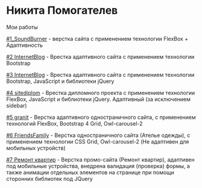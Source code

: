 # Никита Помогателев
Мои работы


[#1_SoundBurner](https://nikitapomogatelev.github.io/soundburner/ "Верстка сайта с применением FlexBox + Адаптивность") - верстка сайта с применением технологии FlexBox + Адаптивность

[#2 InternetBlog](https://nikitapomogatelev.github.io/landingbootstrap/ "Врестка одностраничного сайта с применением Bootstrap") - Врестка адаптивного сайта с применением технологии Bootstrap

[#3 InternetBlog](https://nikitapomogatelev.github.io/internetblog/ "Врестка сайта с применением Bootstrap и JavaScript") - Врестка адаптивного сайта с применением технологии Bootstrap, JavaScript и библиотеки jQuery

[#4 sitediplom](https://nikitapomogatelev.github.io/sitediplom/public/index.html "Дипломный проект") - Врестка дипломного проекта с применением технологии FlexBox, JavaScript и библиотеки jQuery. Адаптивный (за исключением sidebar)

[#5 granit](https://nikitapomogatelev.github.io/granit/ "Верстка одностраничного сайта") - Верстка адаптивного одностраничного сайта, с применением технологий FlexBox, Bootstrap 4 Grid, Owl-carousel-2

[#6 FriendsFamily](https://nikitapomogatelev.github.io/FriendsFamily/ "Верстка одностраничного сайта") - Верстка  одностраничного сайта (Ателье одежды), с применением технологии CSS Grid, Owl-carousel-2 (Не адаптивен для мобильных устройств)

[#7 Ремонт квартир](https://nikitapomogatelev.github.io/repairsApartments/src/ "Верстка промо-сайта") - Верстка промо-сайта (Ремонт квартир), адаптивен под мобильные устройства, внедрена валидация (проверка) формы, а также анимации отдельных элементов на странице при помощи сторонних библиотек под JQuery